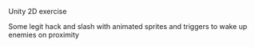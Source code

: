 Unity 2D exercise

Some legit hack and slash with animated sprites and triggers to wake up enemies on proximity
